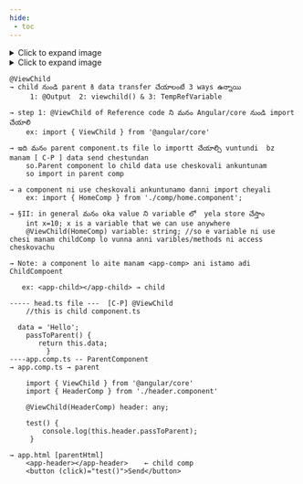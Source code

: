 ```yaml
---
hide:
 - toc
---
```



<details>
  <summary>Click to expand image</summary>
  <img src="/rajeshrk/images/viewChild2.jpg" alt="Output image" style="max-width: 100%; height: auto;" />
</details>
<details>
  <summary>Click to expand image</summary>
  <img src="/rajeshrk/images/viewChild.jpg" alt="Output image" style="max-width: 100%; height: auto;" />
</details>


```
@ViewChild  
→ child నుండి parent కి data transfer చేయాలంటే 3 ways ఉన్నాయి  
     1: @Output  2: viewchild() & 3: TempRefVariable

→ step 1: @ViewChild of Reference code ని మనం Angular/core నుండి import చేయాలి  
    ex: import { ViewChild } from '@angular/core'

→ ఇది మనం parent component.ts file lo importt చేయాల్సి vuntundi  bz manam [ C-P ] data send chestundan
    so.Parent component lo child data use cheskovali ankuntunam 
    so import in parent comp

→ a component ni use cheskovali ankuntunamo danni import cheyali   
    ex: import { HomeComp } from './comp/home.component';

→ §II: in general మనం oka value ని variable లో  yela store చేస్తాం  
    int x=10; x is a variable that we can use anywhere  
    @ViewChild(HomeComp) variable: string; //so e variable ni use chesi manam childComp lo vunna anni varibles/methods ni access cheskovachu

→ Note: a component lo aite manam <app-comp> ani istamo adi ChildCompoent  
   
   ex: <app-child></app-child> → child

----- head.ts file ---  [C-P] @ViewChild
    //this is child component.ts

  data = 'Hello';
    passToParent() {
       return this.data;
         }
----app.comp.ts -- ParentComponent
→ app.comp.ts → parent

    import { ViewChild } from '@angular/core'
    import { HeaderComp } from './header.component'

    @ViewChild(HeaderComp) header: any;

    test() {
        console.log(this.header.passToParent);
     }

→ app.html [parentHtml]
    <app-header></app-header>    ← child comp
    <button (click)="test()">Send</button>
```